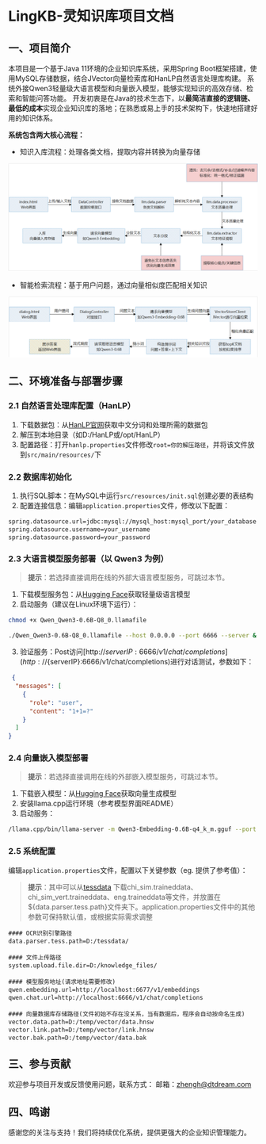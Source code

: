 # LingKB-灵知识库项目文档

## 一、项目简介
本项目是一个基于Java 11环境的企业知识库系统，采用Spring Boot框架搭建，使用MySQL存储数据，结合JVector向量检索库和HanLP自然语言处理库构建。
系统外接Qwen3轻量级大语言模型和向量嵌入模型，能够实现知识的高效存储、检索和智能问答功能。
开发初衷是在Java的技术生态下，以**最简洁直接的逻辑链、最低的成本**实现企业知识库的落地；在熟悉或易上手的技术架构下，快速地搭建好用的知识体系。

**系统包含两大核心流程：**
- 知识入库流程：处理各类文档，提取内容并转换为向量存储

 ![数据入库](src/main/resources/data_feed.png)
- 智能检索流程：基于用户问题，通过向量相似度匹配相关知识

 ![RAG检索](src/main/resources/data_query.png)

## 二、环境准备与部署步骤

### 2.1 自然语言处理库配置（HanLP）
1. 下载数据包：从[HanLP官网](https://file.hankcs.com/hanlp/data-for-1.7.5.zip)获取中文分词和处理所需的数据包
2. 解压到本地目录（如D:/HanLP或/opt/HanLP）
3. 配置路径：打开`hanlp.properties`文件修改`root=你的解压路径`，并将该文件放到`src/main/resources/`下

### 2.2 数据库初始化
1. 执行SQL脚本：在MySQL中运行`src/resources/init.sql`创建必要的表结构
2. 配置连接信息：编辑`application.properties`文件，修改以下配置：
```properties
spring.datasource.url=jdbc:mysql://mysql_host:mysql_port/your_database
spring.datasource.username=your_username
spring.datasource.password=your_password
```
### 2.3 大语言模型服务部署（以 Qwen3 为例）
> **提示**：若选择直接调用在线的外部大语言模型服务，可跳过本节。
1. 下载模型服务包：从[Hugging Face](https://huggingface.co/Mozilla/Qwen3-0.6B-llamafile/tree/main)获取轻量级语言模型
2. 启动服务（建议在Linux环境下运行）：
```bash
chmod +x Qwen_Qwen3-0.6B-Q8_0.llamafile
```
```bash
./Qwen_Qwen3-0.6B-Q8_0.llamafile --host 0.0.0.0 --port 6666 --server &
```
3. 验证服务：Post访问[http://${serverIP}:6666/v1/chat/completions](http://${serverIP}:6666/v1/chat/completions)进行对话测试，参数如下：
```json
 {
  "messages": [
    {
      "role": "user",
      "content": "1+1=?"
    }
  ]
}
```

### 2.4 向量嵌入模型部署
> **提示**：若选择直接调用在线的外部嵌入模型服务，可跳过本节。
1. 下载嵌入模型：从[Hugging Face](https://huggingface.co/Mungert/Qwen3-Embedding-0.6B-GGUF/tree/main)获取向量生成模型
2. 安装llama.cpp运行环境（参考模型界面README）
3. 启动服务：
```bash
/llama.cpp/bin/llama-server -m Qwen3-Embedding-0.6B-q4_k_m.gguf --port 6677 --host 0.0.0.0 --embedding --ctx-size 2048 --pooling last &
```

### 2.5 系统配置
编辑`application.properties`文件，配置以下关键参数（eg. 提供了参考值）：
> **提示**：其中可以从[tessdata](https://huggingface.co/spaces/Orkhan/image2text_ocr/tree/main/Tesseract-OCR/tessdata)
下载chi_sim.traineddata、chi_sim_vert.traineddata、eng.traineddata等文件，并放置在${data.parser.tess.path}文件夹下。application.properties文件中的其他参数可保持默认值，或根据实际需求调整
```properties
#### OCR识别引擎路径
data.parser.tess.path=D:/tessdata/

#### 文件上传路径
system.upload.file.dir=D:/knowledge_files/

#### 模型服务地址(请求地址需要修改)
qwen.embedding.url=http://localhost:6677/v1/embeddings
qwen.chat.url=http://localhost:6666/v1/chat/completions

#### 向量数据库存储路径(文件初始不存在没关系，当有数据后，程序会自动按命名生成)
vector.data.path=D:/temp/vector/data.hnsw
vector.link.path=D:/temp/vector/link.hnsw
vector.bak.path=D:/temp/vector/data.bak
```


## 三、参与贡献
欢迎参与项目开发或反馈使用问题，联系方式：
邮箱：zhengh@dtdream.com

## 四、鸣谢
感谢您的关注与支持！我们将持续优化系统，提供更强大的企业知识管理能力。
    